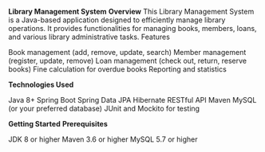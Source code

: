 **Library Management System**
**Overview**
This Library Management System is a Java-based application designed to efficiently manage library operations. It provides functionalities for managing books, members, loans, and various library administrative tasks.
Features

Book management (add, remove, update, search)
Member management (register, update, remove)
Loan management (check out, return, reserve books)
Fine calculation for overdue books
Reporting and statistics

**Technologies Used**

Java 8+
Spring Boot
Spring Data JPA
Hibernate
RESTful API
Maven
MySQL (or your preferred database)
JUnit and Mockito for testing

**Getting Started**
**Prerequisites**

JDK 8 or higher
Maven 3.6 or higher
MySQL 5.7 or higher
